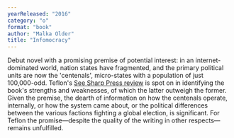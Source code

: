 ```yaml
---
yearReleased: "2016"
category: "o"
format: "book"
author: "Malka Older"
title: "Infomocracy"
---
```

Debut novel with a promising premise of potential  interest: in an internet-dominated world, nation states have fragmented, and the  primary political units are now the 'centenals', micro-states with a population  of just 100,000-odd. Teflon's <a href="https://seesharppress.wordpress.com/2016/07/02/review-infomocracy-by-malka-older/"> See Sharp Press review</a> is spot on in identifying the book's strengths and  weaknesses, of which the latter outweigh the former. Given the premise, the  dearth of information on how the centenals operate, internally, or how the  system came about, or the political differences between the various factions  fighting a global election, is significant. For Teflon the promise—despite the  quality of the writing in other respects—remains unfulfilled.
 